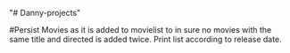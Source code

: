 "# Danny-projects" 

#Persist Movies as it is added to movielist to in sure no movies with the same title and directed is added twice. Print list according to release date.

